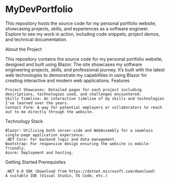 # MyDevPortfolio
This repository hosts the source code for my personal portfolio website, showcasing projects, skills, and experiences as a software engineer. Explore to see my work in action, including code snippets, project demos, and technical documentation.

About the Project

This repository contains the source code for my personal portfolio website, designed and built using Blazor. The site showcases my software engineering projects, skills, and professional journey. It’s built with the latest web technologies to demonstrate my capabilities in using Blazor for creating interactive and modern web applications.
Features

    Project Showcases: Detailed pages for each project including descriptions, technologies used, and challenges encountered.
    Skills Timeline: An interactive timeline of my skills and technologies I've learned over the years.
    Contact Form: A way for potential employers or collaborators to reach out to me directly through the website.

Technology Stack

    Blazor: Utilizing both server-side and WebAssembly for a seamless single-page application experience.
    .NET Core: For backend logic and data management.
    Bootstrap: For responsive design ensuring the website is mobile-friendly.
    Azure: Deployment and hosting.

Getting Started
Prerequisites

    .NET 6.0 SDK (Download from https://dotnet.microsoft.com/download)
    A suitable IDE (Visual Studio, VS Code, etc.)
